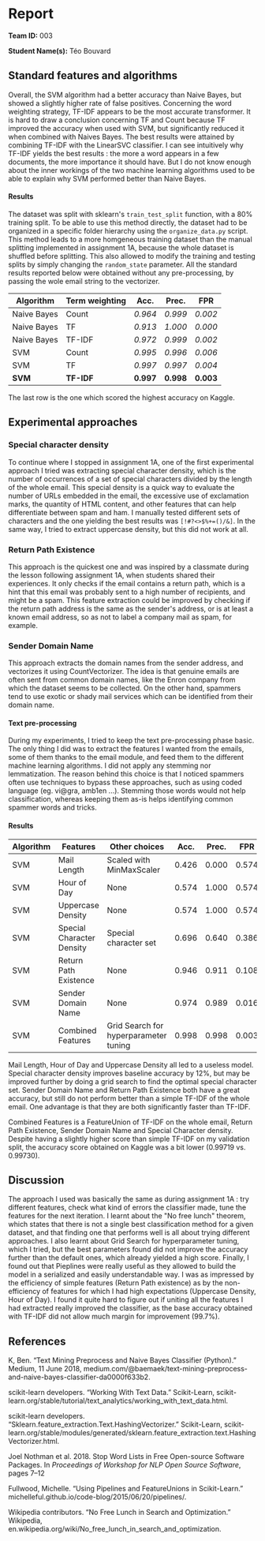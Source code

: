 # Report

**Team ID:** 003

**Student Name(s):** Téo Bouvard

## Standard features and algorithms

Overall, the SVM algorithm had a better accuracy than Naive Bayes, but showed a slightly higher rate of false positives. Concerning the word weighting strategy, TF-IDF appears to be the most accurate transformer. It is hard to draw a conclusion concerning TF and Count because TF improved the accuracy when used with SVM, but significantly reduced it when combined with Naives Bayes.
The best results were attained by combining TF-IDF with the LinearSVC classifier. I can see intuitively why TF-IDF yields the best results : the more a word appears in a few documents, the more importance it should have. But I do not know enough about the inner workings of the two machine learning algorithms used to be able to explain why SVM performed better than Naive Bayes. 

#### Results

  The dataset was split with sklearn's `train_test_split` function, with a 80% training split. To be able to use this method directly, the dataset had to be organized in a specific folder hierarchy using the `organize_data.py` script. This method leads to a more homgeneous training dataset than the manual splitting implemented in assignment 1A, because the whole dataset is shuffled before splitting. This also allowed to modify the training and testing splits by simply changing the `random_state` parameter.
  All the standard results reported below were obtained without any pre-processing, by passing the wole email string to the vectorizer.


| Algorithm | Term weighting | Acc. | Prec. | FPR |
| -- | -- | -- | -- | -- |
| Naive Bayes | Count | *0.964* | *0.999* | *0.002* |
| Naive Bayes | TF | *0.913* | *1.000* | *0.000* |
| Naive Bayes | TF-IDF | *0.972* | *0.999* | *0.002* |
| SVM | Count | *0.995* | *0.996* | *0.006* |
| SVM | TF | *0.997* | *0.997* | *0.004* |
| **SVM** | **TF-IDF** | **0.997** | **0.998** | **0.003** |

The last row is the one which scored the highest accuracy on Kaggle.

## Experimental approaches

### Special character density

To continue where I stopped in assignment 1A, one of the first experimental approach I tried was extracting special character density, which is the number of occurrences of a set of special characters divided by the length of the whole email. This special density is a quick way to evaluate the number of URLs embedded in the email, the excessive use of exclamation marks, the quantity of HTML content, and other features that can help differentiate between spam and ham. I manually tested different sets of characters and the one yielding the best results was `[!#?<>$%+=()/&]`. In the same way, I tried to extract uppercase density, but this did not work at all.

### Return Path Existence

This approach is the quickest one and was inspired by a classmate during the lesson following assignment 1A, when students shared their experiences. It only checks if the email contains a return path, which is a hint that this email was probably sent to a high number of recipients, and might be a spam. This feature extraction could be improved by checking if the return path address is the same as the sender's address, or is at least a known email address, so as not to label a company mail as spam, for example.

### Sender Domain Name

This approach extracts the domain names from the sender address, and vectorizes it using CountVectorizer. The idea is that genuine emails are often sent from common domain names, like the Enron company from which the dataset seems to be collected. On the other hand, spammers tend to use exotic or shady mail services which can be identified from their domain name.

#### Text pre-processing

During my experiments, I tried to keep the text pre-processing phase basic. The only thing I did was to extract the features I wanted from the emails, some of them thanks to the email module, and feed them to the different machine learning algorithms. I did not apply any stemming nor lemmatization. The reason behind this choice is that I noticed spammers often use techniques to bypass these approaches, such as using coded language (eg. vi@gra, amb1en ...). Stemming those words would not help classification, whereas keeping them as-is helps identifying common spammer words and tricks.

#### Results

| Algorithm | Features | Other choices | Acc. | Prec. | FPR |
| -- | -- | -- | -- | -- | -- |
| SVM | Mail Length | Scaled with MinMaxScaler | 0.426 | 0.000 | 0.574 |
| SVM | Hour of Day | None | 0.574 | 1.000 | 0.574 |
| SVM | Uppercase Density | None | 0.574 | 1.000 | 0.574 |
| SVM | Special Character Density | Special character set | 0.696 | 0.640 | 0.386 |
| SVM | Return Path Existence | None | 0.946 | 0.911 | 0.108 |
| SVM | Sender Domain Name | None | 0.974 | 0.989 | 0.016 |
| SVM | Combined Features | Grid Search for hyperparameter tuning | 0.998 | 0.998 | 0.003 |

Mail Length, Hour of Day and Uppercase Density all led to a useless model. Special character density improves baseline accuracy by 12%, but may be improved further by doing a grid search to find the optimal special character set. Sender Domain Name and Return Path Existence both have a great accuracy, but still do not perform better than a simple TF-IDF of the whole email. One advantage is that they are both significantly faster than TF-IDF.

Combined Features is a FeatureUnion of TF-IDF on the whole email, Return Path Existence, Sender Domain Name and Special Character density. Despite having a slightly higher score than simple TF-IDF on my validation split, the accuracy score obtained on Kaggle was a bit lower (0.99719 vs. 0.99730).

## Discussion

The approach I used was basically the same as during assignment 1A : try different features, check what kind of errors the classifier made, tune the features for the next iteration.
I learnt about the "No free lunch" theorem, which states that there is not a single best classification method for a given dataset, and that finding one that performs well is all about trying different approaches. I also learnt about Grid Search for hyperparameter tuning, which I tried, but the best parameters found did not improve the accuracy further than the default ones, which already yielded a high score. Finally, I found out that Pieplines were really useful as they allowed to build the model in a serialized and easily understandable way.
I was as impressed by the efficiency of simple features (Return Path existence) as by the non-efficiency of features for which I had high expectations (Uppercase Density, Hour of Day).
I found it quite hard to figure out if uniting all the features I had extracted really improved the classifier, as the base accuracy obtained with TF-IDF did not allow much margin for improvement (99.7%).

## References

K, Ben. “Text Mining Preprocess and Naive Bayes Classifier (Python).” Medium, 11 June 2018, medium.com/@baemaek/text-mining-preprocess-and-naive-bayes-classifier-da0000f633b2.

scikit-learn developers. “Working With Text Data.” Scikit-Learn, scikit-learn.org/stable/tutorial/text_analytics/working_with_text_data.html.

scikit-learn developers. “Sklearn.feature_extraction.Text.HashingVectorizer.” Scikit-Learn, scikit-learn.org/stable/modules/generated/sklearn.feature_extraction.text.HashingVectorizer.html.

Joel Nothman et al. 2018. Stop Word Lists in Free Open-source Software Packages. In *Proceedings of Workshop for NLP Open Source Software*, pages 7–12

Fullwood, Michelle. “Using Pipelines and FeatureUnions in Scikit-Learn.” michelleful.github.io/code-blog/2015/06/20/pipelines/.

Wikipedia contributors. “No Free Lunch in Search and Optimization.” Wikipedia, en.wikipedia.org/wiki/No_free_lunch_in_search_and_optimization.